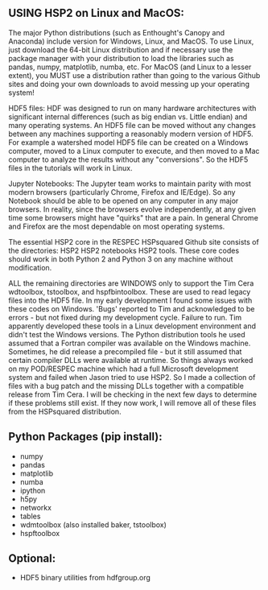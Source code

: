 

## USING HSP2 on Linux and MacOS:
 
The major Python distributions (such as Enthought's Canopy and Anaconda) include version for Windows, Linux, and MacOS.  To use Linux, just download the 64-bit Linux distribution and if necessary use the package manager with your distribution to load the libraries such as pandas, numpy,  matplotlib, numba, etc.   For MacOS (and Linux to a lesser extent), you MUST use a distribution rather than going to the various Github sites and doing your own downloads to avoid messing up your operating system!
 
HDF5 files:   HDF was designed to run on many hardware architectures with significant internal differences (such as big endian vs. Little endian)  and many operating systems.  An HDF5 file can be moved without any changes between any machines supporting a reasonably modern version of HDF5.  For example a watershed model HDF5 file can be created on a Windows computer, moved to a Linux computer to execute, and then moved to a Mac computer to analyze the results without any "conversions".  So the HDF5 files in the tutorials will work in Linux.
 
Jupyter Notebooks: The Jupyter team works to maintain parity with most modern browsers (particularly Chrome, Firefox and IE/Edge). So any Notebook should be able to be opened on any computer in any major browsers.  In reality, since the browsers evolve independently, at any given time some browsers might have "quirks" that are a pain.  In general Chrome and Firefox are the most dependable on most operating systems.
 
The essential HSP2 core in the RESPEC HSPsquared Github site consists of the directories:
HSP2
HSP2 notebooks
HSP2 tools.
These core codes should work in both Python 2 and Python 3 on any machine without modification.
 
ALL the remaining directories are WINDOWS only to support the Tim Cera wdtoolbox, tstoolbox, and hspfbintoolbox. These are used to read legacy files into the HDF5 file.  In my early development I found some issues with these codes on Windows.
'Bugs' reported to Tim and acknowledged to be errors - but not fixed during my development cycle.
Failure to run.  Tim apparently developed these tools in a Linux  development environment and didn't test the Windows versions.  The Python distribution tools he used assumed that a  Fortran compiler was available on the Windows machine. Sometimes, he did release a precompiled file - but it still assumed that certain compiler DLLs were available at runtime.  So things always worked on my POD/RESPEC machine which had a full Microsoft development system and failed when Jason tried to use HSP2. So I made a collection of files with a bug patch and the missing DLLs together with a compatible release from Tim Cera.
I will be checking in the next few days to determine if these problems still exist.  If they now work, I will remove all of these files from the HSPsquared distribution.

## Python Packages (pip install):

* numpy
* pandas
* matplotlib
* numba
* ipython
* h5py
* networkx
* tables
* wdmtoolbox (also installed baker, tstoolbox)
* hspftoolbox

## Optional:

* HDF5 binary utilities from hdfgroup.org
